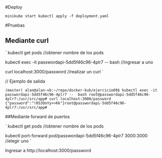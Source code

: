 #Deploy

`
minikube start
kubectl apply -f deployment.yaml
`

#Pruebas

## Mediante curl 

`
kubectl get pods //obtener nombre de los pods

kubectl exec -it passwordapi-5dd5f46c96-4plr7 --  bash //ingresar a uno

curl localhost:3000/password  //realizar un curl
`

// Ejemplo de salida

`
(master) alan@alan-vb:~/repo/docker-kub/ejercicio09$ kubectl exec -it passwordapi-5dd5f46c96-4plr7 --  bash
root@passwordapi-5dd5f46c96-4plr7:/usr/src/app# curl localhost:3000/password
{"password":"!053OoYy>>Kk"}root@passwordapi-5dd5f46c96-4plr7:/usr/src/app#
`


##Mediante forward de puertos

`
kubectl get pods //obtener nombre de los pods

kubectl port-forward pod/passwordapi-5dd5f46c96-4plr7 3000:3000 //elegir uno
`

Ingresar a http://localhost:3000/password



